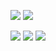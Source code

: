 <!-- ### Hi there 👋 -->

<!--
**gukaifeng/gukaifeng** is a ✨ _special_ ✨ repository because its `README.md` (this file) appears on your GitHub profile.

Here are some ideas to get you started:

- 🔭 I’m currently working on ...
- 🌱 I’m currently learning ...
- 👯 I’m looking to collaborate on ...
- 🤔 I’m looking for help with ...
- 💬 Ask me about ...
- 📫 How to reach me: ...
- 😄 Pronouns: ...
- ⚡ Fun fact: ...
-->

![](https://img.shields.io/badge/gender-%E2%99%82-yellow)
![](https://img.shields.io/badge/age-24-green)


![](https://img.shields.io/badge/ide-jetbrains-orange)
![](https://img.shields.io/badge/editor-vscode-blue)
![](https://img.shields.io/badge/editor-typora-white)
